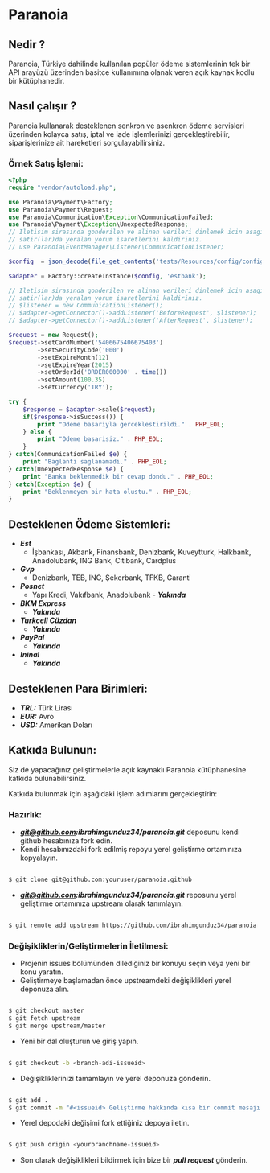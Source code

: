 # Paranoia
## Nedir ?
Paranoia, Türkiye dahilinde kullanılan popüler ödeme sistemlerinin tek bir API arayüzü üzerinden basitce kullanımına olanak veren açık kaynak kodlu bir kütüphanedir.

## Nasıl çalışır ?
Paranoia kullanarak desteklenen senkron ve asenkron ödeme servisleri üzerinden kolayca satış, iptal ve iade işlemlerinizi gerçekleştirebilir, siparişlerinize ait hareketleri sorgulayabilirsiniz.

### Örnek Satış İşlemi:

```php
<?php
require "vendor/autoload.php";

use Paranoia\Payment\Factory;
use Paranoia\Payment\Request;
use Paranoia\Communication\Exception\CommunicationFailed;
use Paranoia\Payment\Exception\UnexpectedResponse;
// Iletisim sirasinda gonderilen ve alinan verileri dinlemek icin asagidaki
// satir(lar)da yeralan yorum isaretlerini kaldiriniz.
// use Paranoia\EventManager\Listener\CommunicationListener;

$config  = json_decode(file_get_contents('tests/Resources/config/config.json'));

$adapter = Factory::createInstance($config, 'estbank');

// Iletisim sirasinda gonderilen ve alinan verileri dinlemek icin asagidaki
// satir(lar)da yeralan yorum isaretlerini kaldiriniz.
// $listener = new CommunicationListener();
// $adapter->getConnector()->addListener('BeforeRequest', $listener);
// $adapter->getConnector()->addListener('AfterRequest', $listener);

$request = new Request();
$request->setCardNumber('5406675406675403')
        ->setSecurityCode('000')
        ->setExpireMonth(12)
        ->setExpireYear(2015)
        ->setOrderId('ORDER000000' . time())
        ->setAmount(100.35)
        ->setCurrency('TRY');

try {
    $response = $adapter->sale($request);
    if($response->isSuccess()) {
        print "Odeme basariyla gerceklestirildi." . PHP_EOL;
    } else {
        print "Odeme basarisiz." . PHP_EOL;
    }
} catch(CommunicationFailed $e) {
    print "Baglanti saglanamadi." . PHP_EOL;
} catch(UnexpectedResponse $e) {
    print "Banka beklenmedik bir cevap dondu." . PHP_EOL;
} catch(Exception $e) {
    print "Beklenmeyen bir hata olustu." . PHP_EOL;
}
```

## Desteklenen Ödeme Sistemleri:

* ***Est***
	* İşbankası, Akbank, Finansbank, Denizbank, Kuveytturk, Halkbank, Anadolubank, ING Bank, Citibank, Cardplus
* ***Gvp***
	* Denizbank, TEB, ING, Şekerbank, TFKB, Garanti
* ***Posnet***
	* Yapı Kredi, Vakıfbank, Anadolubank - ***Yakında***
* ***BKM Express***
	* ***Yakında***
* ***Turkcell Cüzdan***
	* ***Yakında***
* ***PayPal***
	* ***Yakında***
* ***Ininal***
	* ***Yakında***

## Desteklenen Para Birimleri:

* ***TRL:*** Türk Lirası
* ***EUR:*** Avro
* ***USD:*** Amerikan Doları

## Katkıda Bulunun:
Siz de yapacağınız geliştirmelerle açık kaynaklı Paranoia kütüphanesine katkıda bulunabilirsiniz.

Katkıda bulunmak için aşağıdaki işlem adımlarını gerçekleştirin:

### Hazırlık:

* ***git@github.com:ibrahimgunduz34/paranoia.git*** deposunu kendi github hesabınıza fork edin.
* Kendi hesabınızdaki fork edilmiş repoyu yerel geliştirme ortamınıza kopyalayın.

```sh

$ git clone git@github.com:youruser/paranoia.github

```
* ***git@github.com:ibrahimgunduz34/paranoia.git*** reposunu yerel geliştirme ortamınıza upstream olarak tanımlayın.

```sh

$ git remote add upstream https://github.com/ibrahimgunduz34/paranoia

```

### Değişikliklerin/Geliştirmelerin İletilmesi:

* Projenin issues bölümünden dilediğiniz bir konuyu seçin veya yeni bir konu yaratın.
* Geliştirmeye başlamadan önce upstreamdeki değişiklikleri yerel deponuza alın.

```sh

$ git checkout master
$ git fetch upstream
$ git merge upstream/master

```

* Yeni bir dal oluşturun ve giriş yapın.

```sh

$ git checkout -b <branch-adi-issueid>

```

* Değişikliklerinizi tamamlayın ve yerel deponuza gönderin.

```sh

$ git add .
$ git commit -m "#<issueid> Geliştirme hakkında kısa bir commit mesajı."

```

* Yerel depodaki değişimi fork ettiğiniz depoya iletin.

```sh

$ git push origin <yourbranchname-issueid>

```
* Son olarak değişiklikleri bildirmek için bize bir ***pull request*** gönderin.
